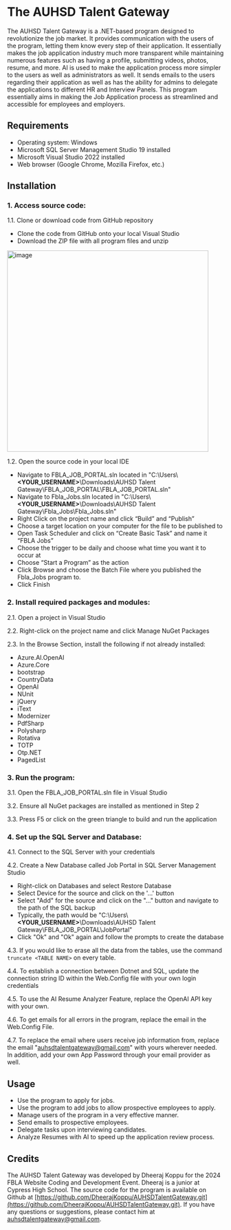 # The AUHSD Talent Gateway
The AUHSD Talent Gateway is a .NET-based program designed to revolutionize the job market. It provides communication with the users of the program, letting them know every step of their application. It essentially makes the job application industry much more transparent while maintaining numerous features such as having a profile, submitting videos, photos, resume, and more. AI is used to make the application process more simpler to the users as well as administrators as well. It sends emails to the users regarding their application as well as has the ability for admins to delegate the applications to different HR and Interview Panels. This program essentially aims in making the Job Application process as streamlined and accessible for employees and employers. 

## Requirements
- Operating system: Windows
- Microsoft SQL Server Management Studio 19 installed
- Microsoft Visual Studio 2022 installed
- Web browser (Google Chrome, Mozilla Firefox, etc.)

## Installation

### 1. Access source code:

1.1. Clone or download code from GitHub repository
  - Clone the code from GitHub onto your local Visual Studio
  - Download the ZIP file with all program files and unzip
<img width="468" alt="image" src="https://user-images.githubusercontent.com/67035348/232840991-a8c0ab5b-c03d-436b-bc5e-4edbfbb35197.png">


1.2. Open the source code in your local IDE
  - Navigate to FBLA_JOB_PORTAL.sln located in "C:\Users\\**<YOUR_USERNAME>**\Downloads\AUHSD Talent Gateway\FBLA_JOB_PORTAL\FBLA_JOB_PORTAL.sln"
  - Navigate to Fbla_Jobs.sln located in "C:\Users\\**<YOUR_USERNAME>**\Downloads\AUHSD Talent Gateway\Fbla_Jobs\Fbla_Jobs.sln"
  - Right Click on the project name and click “Build” and “Publish”
  - Choose a target location on your computer for the file to be published to
  - Open Task Scheduler and click on “Create Basic Task” and name it “FBLA Jobs”
  - Choose the trigger to be daily and choose what time you want it to occur at
  - Choose “Start a Program” as the action
  - Click Browse and choose the Batch File where you published the Fbla_Jobs program to.
  - Click Finish
    
### 2. Install required packages and modules:

2.1. Open a project in Visual Studio

2.2. Right-click on the project name and click Manage NuGet Packages

2.3. In the Browse Section, install the following if not already installed:

- Azure.AI.OpenAI
- Azure.Core
- bootstrap
- CountryData
- OpenAI
- NUnit
- jQuery
- iText
- Modernizer
- PdfSharp
- Polysharp
- Rotativa
- TOTP
- Otp.NET
- PagedList

### 3. Run the program:

3.1. Open the FBLA_JOB_PORTAL.sln file in Visual Studio

3.2. Ensure all NuGet packages are installed as mentioned in Step 2

3.3. Press F5 or click on the green triangle to build and run the application

### 4. Set up the SQL Server and Database:

4.1. Connect to the SQL Server with your credentials

4.2. Create a New Database called Job Portal in SQL Server Management Studio
  - Right-click on Databases and select Restore Database
  - Select Device for the source and click on the '...' button
  - Select "Add" for the source and click on the "..." button and navigate to the path of the SQL backup
  - Typically, the path would be "C:\Users\\**<YOUR_USERNAME>**\Downloads\AUHSD Talent Gateway\FBLA_JOB_PORTAL\JobPortal"
  - Click "Ok" and "Ok" again and follow the prompts to create the database

4.3. If you would like to erase all the data from the tables, use the command `truncate <TABLE NAME>` on every table.

4.4. To establish a connection between Dotnet and SQL, update the connection string ID within the Web.Config file with your own login credentials

4.5. To use the AI Resume Analyzer Feature, replace the OpenAI API key with your own.

4.6. To get emails for all errors in the program, replace the email in the Web.Config File.

4.7. To replace the email where users receive job information from, replace the email "auhsdtalentgateway@gmail.com" with yours wherever needed. In addition, add your own App Password through your email provider as well.

## Usage

- Use the program to apply for jobs.
- Use the program to add jobs to allow prospective employees to apply.
- Manage users of the program in a very effective manner.
- Send emails to prospective employees.
- Delegate tasks upon interviewing candidates.
- Analyze Resumes with AI to speed up the application review process.

## Credits

The AUHSD Talent Gateway was developed by Dheeraj Koppu for the 2024 FBLA Website Coding and Development Event. Dheeraj is a junior at Cypress High School. The source code for the program is available on Github at [https://github.com/DheerajKoppu/AUHSDTalentGateway.git](https://github.com/DheerajKoppu/AUHSDTalentGateway.git). If you have any questions or suggestions, please contact him at [auhsdtalentgateway@gmail.com](mailto:auhsdtalentgateway@gmail.com).
